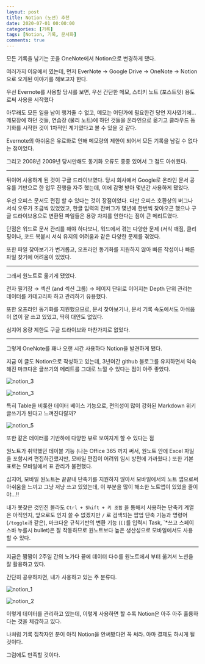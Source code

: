 ```yaml
---
layout: post
title: Notion (노션) 추천
date: 2020-07-01 00:00:00
categories: [기록]
tags: [Notion, 기록, 문서화]
comments: true
---
```


모든 기록을 남기는 곳을 OneNote에서 Notion으로 변경하게 됐다.

여러가지 이유에서 였는데, 먼저 EverNote → Google Drive → OneNote → Notion 으로 오게된 이야기를 해보고자 한다.

우선 Evernote를 사용할 당시를 보면, 우선 간단한 메모, 스티키 노트 (포스트잇) 용도로써 사용을 시작했다

아무래도 모든 일을 남이 챙겨줄 수 없고, 메모는 어딘가에 필요한건 당연 지사였기에... 메모장에 하던 것들, 연습장 (물리 노트)에 하던 것들을 온라인으로 옮기고 클라우드 동기화를 시작한 것이 1차적인 계기였다고 볼 수 있을 것 같다.

Evernote의 아쉬움은 유료화로 인해 메모량의 제한이 되어서 모든 기록을 남길 수 없다는 점이었다.

그리고 2008년 2009년 당시만해도 동기화 오류도 종종 있어서 그 점도 아쉬웠다.

---

뒤이어 사용하게 된 것이 구글 드라이브였다. 당시 회사에서 Google로 온라인 문서 공유를 기반으로 한 업무 진행을 자주 했는데, 이에 감명 받아 몇년간 사용하게 됐었다.

우선 오피스 문서도 편집 할 수 있다는 것이 장점이었다. 다만 오피스 호환상의 버그나 서식 오류가 조금씩 있었었고, 한글 입력의 잔버그가 몇년에 한번씩 찾아오곤 했으나 구글 드라이브용으로 변환된 파일들은 용량 차지를 안한다는 점이 큰 메리트였다.

단점은 워드로 문서 관리를 해야 하다보니, 워드에서 겪는 다양한 문제 (서식 깨짐, 클리핑이나, 코드 복붙시 서식 유지의 어려움과 같은 다양한 문제를 겪었다.

또한 파일 찾아보기가 번거롭고, 오프라인 동기화를 지원하지 않아 빠른 작성이나 빠른 파일 찾기에 어려움이 있었다.

---

그래서 원노트로 옮기게 됐었다.

전자 필기장 → 섹션 (and 섹션 그룹) → 페이지 단위로 이어지는 Depth 단위 관리는 데이터를 카테고리화 하고 관리하기 유용했다.

또한 오프라인 동기화를 지원했으므로, 문서 찾아보기나, 문서 기록 속도에서도 아쉬움이 없이 잘 쓰고 있었고, 딱히 대안도 없었다.

심지어 용량 제한도 구글 드라이브와 마찬가지로 없었다.

---

그렇게 OneNote를 꽤나 오랜 시간 사용하다 Notion을 발견하게 됐다.

지금 이 글도 Notion으로 작성하고 있는데, 3년여간 github 블로그를 유지하면서 익숙해진 마크다운 글쓰기의 메리트를 그대로 느낄 수 있다는 점이 아주 좋았다.

![notion_3](/img/2020/notion_3.jpg)

![notion_3](/img/2020/notion_4.jpg)

특히 Table을 비롯한 데이터 베이스 기능으로, 편의성이 많이 강화된 Markdown 위키 글쓰기가 된다고 느껴진다랄까?

![notion_5](/img/2020/notion_5.jpg)

또한 같은 데이터를 기반하에 다양한 뷰로 보여지게 할 수 있다는 점

원노트가 취약했던 테이블 기능 (나는 Office 365 까지 써서, 원노트 안에 Excel 파일을 포함시켜 편집하긴했지만, 모바일 편집이 어려워 임시 방편에 가까웠다.) 또한 기본 표로는 모바일에서 표 관리가 불편했다.

심지어, 모바일 원노트는 끝끝내 단축키를 지원하지 않아서 모바일에서의 노트 앱으로써 아쉬움을 느끼고 그냥 저냥 쓰고 있었는데, 이 부분을 많이 해소한 노트앱이 있었을 줄이야...!! 

내가 못찾은 것인진 몰라도 `Ctrl + Shift + 키 조합` 을 통해서 사용하는 단축키 계열은 아직인지, 앞으로도 인지 쓸 수 없겠지만 `/` 로 검색되는 팝업 단축 기능과 명령어 (`/toggle`과 같은), 마크다운 규칙기반의 변환 기능 (`[]`를 입력시 Task, `*쓰고 스페이스바 누를시 bullet)은 잘 작동하므로 원노트보다 높은 생산성으로 모바일에서도 사용 할 수 있다.

---

지금은 짬짬이 2주일 간의 노가다 끝에 데이터 다수를 원노트에서 부터 옮겨서 노션을 잘 활용하고 있다.

간단히 공유하자면, 내가 사용하고 있는 주 분류다.

![notion_1](/img/2020/notion_1.jpg)

![notion_2](/img/2020/notion_2.jpg)

이렇게 데이터를 관리하고 있는데, 이렇게 사용하면 할 수록 Notion은 아주 아주 훌륭하다는 것을 체감하고 있다.

나처럼 기록 집착자인 분이 아직 Notion을 안써봤다면 꼭 써라. 아마 결제도 하시게 될 것이다.

그럼에도 만족할 것이다.